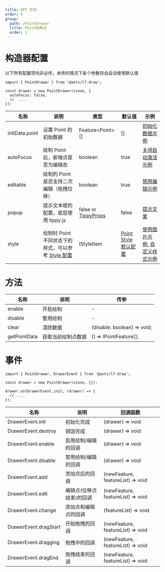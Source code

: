 ```yaml
---
title: API 文档
order: 9
group:
  path: /PointDrawer
  title: Point绘制点
  order: 2
---
```


# 构造器配置

以下所有配置项均非必传，未传的情况下各个参数将会自动使用默认值

```tsx | pure
import { PointDrawer } from '@antv/l7-draw';

const drawer = new PointDrawer(scene, {
  autoFocus: false,
  //  ....
});
```

| 名称           | 说明                                                                  | 类型                                                                   | 默认值                                                   | 示例                                                                                       |
| -------------- | --------------------------------------------------------------------- | ---------------------------------------------------------------------- | -------------------------------------------------------- | ------------------------------------------------------------------------------------------ |
| initData.point | 设置 Point 的初始数据                                                 | Feature&lt;Point&gt;[]                                                 | []                                                       | [初始化数据示例](/基础绘制/PointDrawer/init-data)                                          |
| autoFocus      | 绘制 Point 后，新增点是否为编辑态                                     | boolean                                                                | true                                                     | [关闭自动激活示例](/基础绘制/PointDrawer/auto-focus)                                       |
| editable       | 绘制的 Point 是否支持二次编辑（拖拽位移）                             | boolean                                                                | true                                                     | [禁用编辑示例](/基础绘制/PointDrawer/editable)                                             |
| popup          | 提示文本框的配置，底层使用 tippy.js                                   | false or [TippyProps](https://atomiks.github.io/tippyjs/v6/all-props/) | false                                                    | [提示文案](/基础绘制/PointDrawer/helper)                                                   |
| style          | 绘制时 Point 不同状态下的样式，可以参考 [Style 配置](/基础绘制/style) | IStyleItem                                                             | [Point Style 默认配置](/基础绘制/style#point-style-配置) | [使用图片示例](/基础绘制/PointDrawer/image), [自定义样式示例](/基础绘制/PointDrawer/style) |

# 方法

| 名称         | 说明               | 传参                        |
| ------------ | ------------------ | --------------------------- |
| enable       | 开启绘制           | -                           |
| disable      | 警用绘制           | -                           |
| clear        | 清除数据           | (disable: boolean) => void; |
| getPointData | 获取当前绘制点数据 | () => IPointFeature[];      |

# 事件

```tsx | pure
import { PointDrawer, DrawerEvent } from '@antv/l7-draw';

const drawer = new PointDrawer(scene, {});

drawer.on(DrawerEvent.init, (drawer) => {
  // ....
});
```

| 名称                  | 说明                     | 回调函数                          |
| --------------------- | ------------------------ | --------------------------------- |
| DrawerEvent.init      | 初始化完成               | (drawer) => void                  |
| DrawerEvent.destroy   | 销毁完成                 | (drawer) => void                  |
| DrawerEvent.enable    | 启用绘制/编辑的回调      | (drawer) => void                  |
| DrawerEvent.disable   | 禁用绘制/编辑的回调      | (drawer) => void                  |
| DrawerEvent.add       | 添加点后的回调           | (newFeature, featureList) => void |
| DrawerEvent.edit      | 编辑点(位移点结束)的回调 | (newFeature, featureList) => void |
| DrawerEvent.change    | 添加点和编辑点的回调     | (featureList) => void             |
| DrawerEvent.dragStart | 开始拖拽的回调           | (newFeature, featureList) => void |
| DrawerEvent.dragging  | 拖拽中的回调             | (newFeature, featureList) => void |
| DrawerEvent.dragEnd   | 拖拽结束的回调           | (newFeature, featureList) => void |

